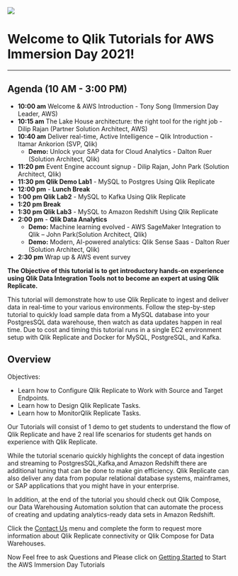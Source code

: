 
![](/images/aws_immersion.png)  
# Welcome to Qlik Tutorials for AWS Immersion Day 2021! 
________________________________________________________________
## Agenda (10 AM - 3:00 PM)
* **10:00 am** Welcome & AWS Introduction - Tony Song (Immersion Day Leader, AWS)
* **10:15 am** The Lake House architecture: the right tool for the right job - Dilip Rajan (Partner Solution Architect, AWS)
* **10:40 am** Deliver real-time, Active Intelligence – Qlik Introduction - Itamar Ankorion (SVP, Qlik)
    * **Demo:** Unlock your SAP data for Cloud Analytics - Dalton Ruer (Solution Architect, Qlik)
* **11:20 pm** Event Engine account signup - Dilip Rajan, John Park (Solution Architect, Qlik)
* **11:30 pm Qlik Demo Lab1** - MySQL to Postgres Using Qlik Replicate
* **12:00 pm** - **Lunch Break**
* **1:00 pm Qlik Lab2** - MySQL to Kafka Using Qlik Replicate
* **1:20 pm Break**
* **1:30 pm Qlik Lab3** - MySQL to Amazon Redshift Using Qlik Replicate
* **2:00 pm** - **Qlik Data Analytics**
    * **Demo:** Machine learning evolved - AWS SageMaker Integration to Qlik – John Park(Solution Architect, Qlik)
    * **Demo:** Modern, AI-powered analytics: Qlik Sense Saas - Dalton Ruer (Solution Architect, Qlik)
* **2:30 pm** Wrap up & AWS event survey

__The Objective of this tutorial is to get introductory hands-on experience using Qlik Data Integration Tools not to become an expert at using Qlik Replicate.__

This tutorial will demonstrate how to use Qlik Replicate to ingest and deliver data in real-time to your various environments. Follow the step-by-step tutorial to quickly load sample data from a MySQL database into your PostgresSQL data warehouse, then watch as data updates happen in real time.  Due to cost and timing this tutorial runs in a single EC2 environment setup with Qlik Replicate and Docker for MySQL, PostgreSQL, and Kafka.

## Overview
Objectives:

* Learn how to Configure Qlik Replicate to Work with Source and Target Endpoints.
* Learn how to Design Qlik Replicate Tasks.
* Learn how to MonitorQlik Replicate Tasks.

Our Tutorials will consist of 1 demo to get students to understand the flow of Qlik Replicate and have 2 real life scenarios for students get hands on experience with Qlik Replicate.

While the tutorial scenario quickly highlights the concept of data ingestion and streaming to PostgresSQL,Kafka,and Amazon Redshift there are additional tuning that can be done to make gin efficiency. 
Qlik Replicate can also deliver any data from popular relational database systems, mainframes, or SAP applications that you might have in your enterprise.

In addition, at the end of the tutorial you should check out Qlik Compose, our Data Warehousing Automation solution that can automate the process of creating and updating analytics-ready data sets in Amazon Redshift. 

Click the [Contact Us](../contact_us) menu and complete the form to request more information about Qlik Replicate connectivity or Qlik Compose for Data Warehouses.

Now Feel free to ask Questions and Please click on [Getting Started](../getting_started) to Start the AWS Immersion Day Tutorials
